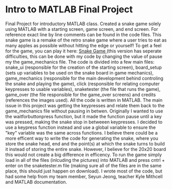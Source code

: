 # Intro to MATLAB Final Project
Final Project for introductory MATLAB class. Created a snake game solely using MATLAB with a starting screen, game screen, and end screen. For reference exact line by line comments can be found in the code files. This snake game is a remake of the retro snake game where a user tries to eat as many apples as possible without hitting the edge or yourself! To get a feel for the game, you can play it here: <a href = "https://playsnake.org/"> Snake Game <a> (this version has seperate difficulties, this can be done with my code by changing the value of pause my the game_mechanics file. The code is divided into a few main files: snake_ui (responsible for the creation of the starting screen), board_setup (sets up variables to be used on the snake board in game mechanics), game_mechanics (responsible for the main development behind controling the snake and playing the game), click (responsible for relating computer keypresses to usable variables), snaketester (the file that runs the game), game_over (the file responsible for the game_over screens) and credits (references the images used). All the code is written in MATLAB. The main issue in this project was getting the keypresses and relate them back to the game_mechanics file without pausing in betwen. Originally I wanted to use the waitforbuttonpress function, but it made the function pause until a key was pressed, making the snake stop in betweeen keypresses. I decided to use a keypress function instead and use a global variable to ensure the "key" variable was the same across functions. I believe there could be a more efficent way to write the code for generating the snake, where you store the snake head, end and the point(s) at which the snake turns to build it instead of storing the entire snake. However, I believe for the 20x20 board this would not create a big difference in efficency. To run the game simply load in all of the files (inlcuding the pictures) into MATLAB and press cntrl + enter on the snaketester.m file (making sure all of the files are in the same place, this should just happen on download). I wrote most of the code, but had some help from my team member, Seyun Jeong, teacher Kyle Mithcell and MATLAB documentation. 
